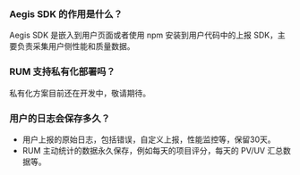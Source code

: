 

### Aegis SDK 的作用是什么？[](id:que1)

Aegis SDK 是嵌入到用户页面或者使用 npm 安装到用户代码中的上报 SDK，主要负责采集用户侧性能和质量数据。


### RUM 支持私有化部署吗？[](id:que2)
私有化方案目前还在开发中，敬请期待。

### 用户的日志会保存多久？[](id:que3)

- 用户上报的原始日志，包括错误，自定义上报，性能监控等，保留30天。
- RUM 主动统计的数据永久保存，例如每天的项目评分，每天的 PV/UV 汇总数据等。

